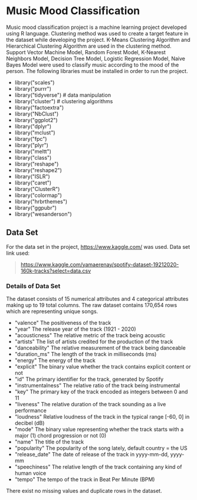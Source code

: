 # Music Mood Classification
Music mood classification project is a machine learning project developed using R language. Clustering method was used to create a target feature in the dataset while developing the project. K-Means Clustering Algorithm and Hierarchical Clustering Algorithm are used in the clustering method. Support Vector Machine Model, Random Forest Model, K-Nearest Neighbors Model, Decision Tree Model, Logistic Regression Model, Naive Bayes Model were used to classify music according to the mood of the person. The following libraries must be installed in order to run the project.

- library("scales")
- library("purrr")
- library("tidyverse") # data manipulation
- library("cluster") # clustering algorithms
- library("factoextra")
- library("NbClust")
- library("ggplot2")
- library("dplyr")
- library("mclust")
- library("fpc")
- library("plyr")
- library("meltt")
- library("class")
- library("reshape")
- library("reshape2")
- library("ISLR")
- library("caret")
- library("ClusterR")
- library("colormap")
- library("hrbrthemes")
- library("ggpubr")
- library("wesanderson")

## Data Set
For the data set in the project, https://www.kaggle.com/ was used.
Data set link used:
>https://www.kaggle.com/yamaerenay/spotify-dataset-19212020-160k-tracks?select=data.csv
### Details of Data Set
The dataset consists of 15 numerical attributes and 4 categorical attributes making up to 19 total columns. The raw dataset contains 170,654 rows which are representing unique songs.

- "valence" 
The positiveness of the track
- "year" The release year of the track (1921 - 2020)
- "acousticness" The relative metric of the track being acoustic
- "artists" The list of artists credited for the production of the track
- "danceability" The relative measurement of the track being danceable
- "duration_ms" The length of the track in milliseconds (ms)
- "energy" The energy of the track
- "explicit" The binary value whether the track contains explicit content or not
- "id" The primary identifier for the track, generated by Spotify
- "instrumentalness" The relative ratio of the track being instrumental
- "key" The primary key of the track encoded as integers between 0 and 11
- "liveness" The relative duration of the track sounding as a live performance
- "loudness" Relative loudness of the track in the typical range [-60, 0] in decibel (dB)
- "mode" The binary value representing whether the track starts with a major (1) chord progression or not (0)
- "name" The title of the track
- "popularity" The popularity of the song lately, default country = the US
- "release_date" The date of release of the track in yyyy-mm-dd, yyyy-mm
- "speechiness" The relative length of the track containing any kind of human voice
- "tempo" The tempo of the track in Beat Per Minute (BPM)

There exist no missing values and duplicate rows in the dataset.






